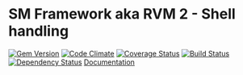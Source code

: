 # SM Framework aka RVM 2 - Shell handling

[![Gem Version](https://badge.fury.io/rb/rvm2-shell.png)](http://rubygems.org/gems/rvm2-shell)
[![Code Climate](https://codeclimate.com/github/rvm/rvm2-shell.png)](https://codeclimate.com/github/rvm/rvm2-shell)
[![Coverage Status](https://coveralls.io/repos/rvm/rvm2-shell/badge.png?branch=master)](https://coveralls.io/r/rvm/rvm2-shell?branch=master)
[![Build Status](https://travis-ci.org/rvm/rvm2-shell.png?branch=master)](https://travis-ci.org/rvm/rvm2-shell)
[![Dependency Status](https://gemnasium.com/rvm/rvm2-shell.png)](https://gemnasium.com/rvm/rvm2-shell)
[Documentation](http://rubydoc.info/gems/rvm2-shell/frames)
